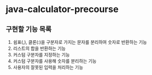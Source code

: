 # java-calculator-precourse

## 구현할 기능 목록
1. 쉼표(,), 클론(:)을 구분자로 가지는 문자를 분리하여 숫자로 반환하는 기능
2. 리스트의 합을 반환하는 기능
3. 커스텀 구분자를 지정하는 기능
4. 커스텀 구분자를 사용해 숫자를 분리하는 기능
5. 사용자의 잘못된 입력을 처리하는 기능